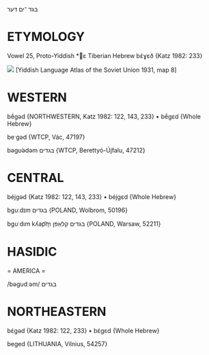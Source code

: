 בגד
־ים
דער

ETYMOLOGY
===========
Vowel 25, Proto-Yiddish *ɛ
Tiberian Hebrew bɛ́ɣɛð
{Katz 1982: 233}

![](https://ia801509.us.archive.org/29/items/shprakhatlas/ShprakhatlasKarte8-Optimized.jpg)
[Yiddish Language Atlas of the Soviet Union 1931, map 8] 

WESTERN
========

bḗgəd {NORTHWESTERN, Katz 1982: 122, 143, 233}
	•	bḗgɛd {Whole Hebrew}

beˑgəd {WTCP, Vác, 47197}

bəgʊ́ədəm בגדים {WTCP, Berettyó-Újfalu, 47212}

CENTRAL
========

béjgəd {Katz 1982: 122, 143, 233}
	•	béjgɛd {Whole Hebrew}

bguːdɪm בגדים {POLAND, Wolbrom, 50196}

bguˑdɩm kʎap͡m̩ בגדים קלאַפּן {POLAND, Warsaw, 52211}

HASIDIC
=======
= AMERICA = 

/bəgudːəm/ בגדים

NORTHEASTERN
==============

bɛ́gəd {Katz 1982: 122, 233}
	•	bɛ́gɛd {Whole Hebrew}

beged {LITHUANIA, Vilnius, 54257}